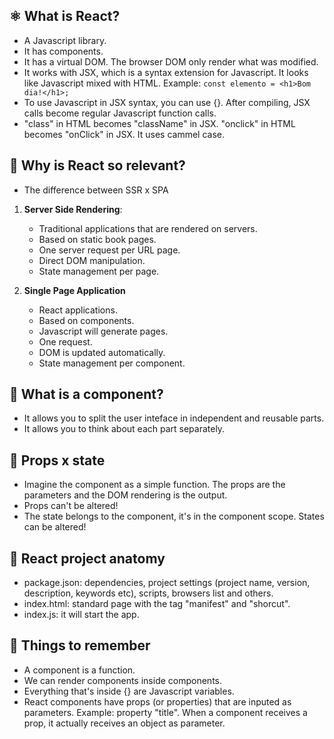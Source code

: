 ⚛️ **What is React?**
----------------------------------
- A Javascript library.
- It has components.
- It has a virtual DOM. The browser DOM only render what was modified.
- It works with JSX, which is a syntax extension for Javascript. It looks like Javascript mixed with HTML. Example:
  `const elemento = <h1>Bom dia!</h1>;`
- To use Javascript in JSX syntax, you can use {}. After compiling, JSX calls become regular Javascript function calls.
- "class" in HTML becomes "className" in JSX. "onclick" in HTML becomes "onClick" in JSX. It uses cammel case.

:1st_place_medal: **Why is React so relevant?**
----------------------------------
- The difference between SSR x SPA
1) **Server Side Rendering**:
    - Traditional applications that are rendered on servers.
    - Based on static book pages.
    - One server request per URL page.
    - Direct DOM manipulation.
    - State management per page.

2) **Single Page Application**
    - React applications.
    - Based on components.
    - Javascript will generate pages.
    - One request.
    - DOM is updated automatically.
    - State management per component.

🍰 **What is a component?**
----------------------------------
- It allows you to split the user inteface in independent and reusable parts.
- It allows you to think about each part separately.

🤯 **Props x state**
----------------------------------
- Imagine the component as a simple function. The props are the parameters and the DOM rendering is the output.
- Props can't be altered!
- The state belongs to the component, it's in the component scope. States can be altered!

🫲 **React project anatomy**
----------------------------------
- package.json: dependencies, project settings (project name, version, description, keywords etc), scripts, browsers list and others.
- index.html: standard page with the tag <link> "manifest" and "shorcut".
- index.js: it will start the app.

:brain: **Things to remember**
----------------------------------
- A component is a function.
- We can render components inside components.
- Everything that's inside {} are Javascript variables.
- React components have props (or properties) that are inputed as parameters. Example: property "title". When a component receives a prop, it actually receives an object as parameter.
